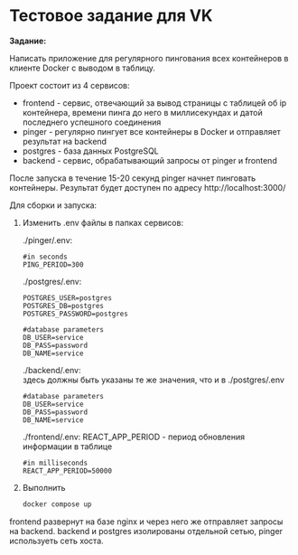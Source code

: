 # Тестовое задание для VK

**Задание:**

Написать приложение для регулярного пингования всех контейнеров в клиенте Docker с выводом в таблицу.

Проект состоит из 4 сервисов:
  - frontend - сервис, отвечающий за вывод страницы с таблицей об ip контейнера, времени пинга до него в миллисекундах и датой последнего успешного соединения
  - pinger - регулярно пингует все контейнеры в Docker и отправляет результат на backend 
  - postgres - база данных PostgreSQL
  - backend - сервис, обрабатывающий запросы от pinger и frontend

После запуска в течение 15-20 секунд pinger начнет пинговать контейнеры. Результат будет доступен по адресу http://localhost:3000/

Для сборки и запуска:
1. Изменить .env файлы в папках сервисов:  

   ./pinger/.env:
   ```dotenv
   #in seconds
   PING_PERIOD=300
   ```
   
   ./postgres/.env:
   
   ```dotenv
   POSTGRES_USER=postgres
   POSTGRES_DB=postgres
   POSTGRES_PASSWORD=postgres
   
   #database parameters
   DB_USER=service
   DB_PASS=password
   DB_NAME=service
   ```

   ./backend/.env:  
   здесь должны быть указаны те же значения, что и в ./postgres/.env
   ```
   #database parameters
   DB_USER=service
   DB_PASS=password
   DB_NAME=service
   ```

   ./frontend/.env:
   REACT_APP_PERIOD - период обновления информации в таблице
   ```
   #in milliseconds
   REACT_APP_PERIOD=50000
   ```

2. Выполнить
   
   ```bash
   docker compose up 
   ```


frontend развернут на базе nginx и через него же отправляет запросы на backend. backend и postgres изолированы отдельной сетью, pinger используеть сеть хоста.